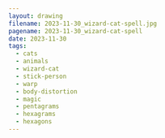 ```yaml
---
layout: drawing
filename: 2023-11-30_wizard-cat-spell.jpg
pagename: 2023-11-30_wizard-cat-spell
date: 2023-11-30
tags:
  - cats
  - animals
  - wizard-cat
  - stick-person
  - warp
  - body-distortion
  - magic
  - pentagrams
  - hexagrams
  - hexagons
---
```

